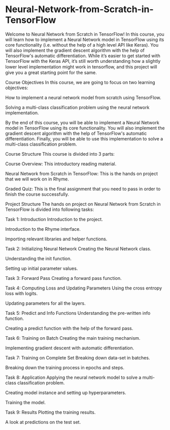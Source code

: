 # Neural-Network-from-Scratch-in-TensorFlow
Welcome to Neural Network from Scratch in TensorFlow! In this  course, you will learn how to implement a Neural Network model in TensorFlow using its core functionality (i.e. without the help of a high level API like Keras). You will also implement the gradient descent algorithm with the help of TensorFlow's automatic differentiation. While it’s easier to get started with TensorFlow with the Keras API, it’s still worth understanding how a slightly lower level implementation might work in tensorﬂow, and this project will give you a great starting point for the same.


Course Objectives
In this course, we are going to focus on two learning objectives:

How to implement a neural network model from scratch using TensorFlow.

Solving a multi-class classification problem using the neural network implementation.

By the end of this course, you will be able to implement a Neural Network model in TensorFlow using its core functionality. You will also implement the gradient descent algorithm with the help of TensorFlow's automatic differentiation. Finally, you will be able to use this implementation to solve a multi-class classification problem. 

Course Structure
This course is divided into 3 parts:

Course Overview: This introductory reading material.

Neural Network from Scratch in TensorFlow: This is the hands on project that we will work on in Rhyme.

Graded Quiz: This is the final assignment that you need to pass in order to finish the course successfully.

Project Structure
The hands on project on Neural Network from Scratch in TensorFlow is divided into following tasks:

Task 1: Introduction
Introduction to the project.

Introduction to the Rhyme interface.

Importing relevant libraries and helper functions.

Task 2: Initializing Neural Network
Creating the Neural Network class.

Understanding the init function.

Setting up initial parameter values.

Task 3: Forward Pass
Creating a forward pass function.

Task 4: Computing Loss and Updating Parameters
Using the cross entropy loss with logits.

Updating parameters for all the layers.

Task 5: Predict and Info Functions
Understanding the pre-written info function.

Creating a predict function with the help of the forward pass.

Task 6: Training on Batch
Creating the main training mechanism.

Implementing gradient descent with automatic differentiation.

Task 7: Training on Complete Set
Breaking down data-set in batches.

Breaking down the training process in epochs and steps.

Task 8: Application
Applying the neural network model to solve a multi-class classification problem.

Creating model instance and setting up hyperparameters.

Training the model.

Task 9: Results
Plotting the training results.

A look at predictions on the test set.
